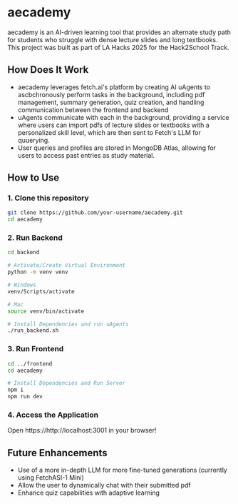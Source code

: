 # aecademy
aecademy is an AI-driven learning tool that provides an alternate study path for students who struggle with dense lecture slides and long textbooks. This project was built as part of LA Hacks 2025 for the Hack2School Track.

## How Does It Work
- aecademy leverages fetch.ai's platform by creating AI uAgents to ascbchronously perform tasks in the background, including pdf management, summary generation, quiz creation, and handling communication between the frontend and backend
- uAgents communicate with each in the background, providing a service where users can import pdfs of lecture slides or textbooks with a personalized skill level, which are then sent to Fetch's LLM for quuerying.
- User queries and profiles are stored in MongoDB Atlas, allowing for users to access past entries as study material.

## How to Use
### 1. Clone this repository
```bash
git clone https://github.com/your-username/aecademy.git
cd aecademy
```

### 2. Run Backend
```bash
cd backend

# Activate/Create Virtual Environment
python -m venv venv

# Windows
venv/Scripts/activate

# Mac
source venv/bin/activate

# Install Dependencies and run uAgents
./run_backend.sh
```

### 3. Run Frontend
```bash
cd ../frontend
cd aecademy

# Install Dependencies and Run Server
npm i
npm run dev
```

### 4. Access the Application
Open https://http://localhost:3001 in your browser!

## Future Enhancements
- Use of a more in-depth LLM for more fine-tuned generations (currently using FetchASI-1 Mini)
- Allow the user to dynamically chat with their submitted pdf
- Enhance quiz capabilities with adaptive learning

